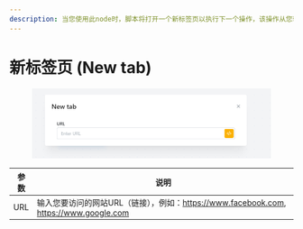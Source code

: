```yaml
---
description: 当您使用此node时，脚本将打开一个新标签页以执行下一个操作，该操作从您输入的 URL 开始
---
```


# 新标签页 (New tab)

<figure><img src="../../.gitbook/assets/image.png" alt=""><figcaption></figcaption></figure>

| 参数  | 说明                                                                   |
| --- | -------------------------------------------------------------------- |
| URL | 输入您要访问的网站URL（链接），例如：https://www.facebook.com, https://www.google.com |
